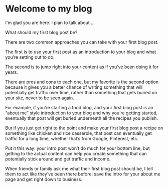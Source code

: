 # Welcome to my blog

I'm glad you are here. I plan to talk about ...

What should my first blog post be?

There are two common approaches you can take with your first blog post.

The first is to use your first post as an introduction to your blog and what you’re setting out to do.

The second is to jump right into your content as if you’ve been doing it for years.

There are pros and cons to each one, but my favorite is the second option because it gives you a better chance of writing something that will potentially get traffic over time, rather than something that gets buried on your site, never to be seen again.

For example, if you’re starting a food blog, and your first blog post is an “about me” style introduction to your blog and why you’re getting started, eventually that post will get buried underneath all the recipes you publish.

But if you just get right to the point and make your first blog post a recipe on something like chicken and rice casserole, that post can eventually get traffic for a long time, whether that’s from Google, Pinterest, etc.

Put it this way: your intro post won’t do much for your bottom line, but getting to the actual content can help you create something that can potentially stick around and get traffic and income.

When friends or family ask me what their first blog post should be, I tell them to act like they’ve been there before: save the intro for your about me page and get right down to business.
